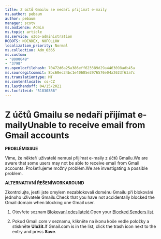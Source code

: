 ```yaml
---
title: Z účtů Gmailu se nedaří přijímat e-maily
ms.author: pebaum
author: pebaum
manager: scotv
ms.audience: Admin
ms.topic: article
ms.service: o365-administration
ROBOTS: NOINDEX, NOFOLLOW
localization_priority: Normal
ms.collection: Adm_O365
ms.custom:
- "8000048"
- "3798"
ms.openlocfilehash: 70472d6a25a386eff623389d29a4463098adb45a
ms.sourcegitcommit: 8bc60ec34bc1e40685e3976576e04a2623f63a7c
ms.translationtype: MT
ms.contentlocale: cs-CZ
ms.lasthandoff: 04/15/2021
ms.locfileid: "51830386"
---
```

# <a name="unable-to-receive-email-from-gmail-accounts"></a><span data-ttu-id="ae8f8-102">Z účtů Gmailu se nedaří přijímat e-maily</span><span class="sxs-lookup"><span data-stu-id="ae8f8-102">Unable to receive email from Gmail accounts</span></span>

<span data-ttu-id="ae8f8-103">**PROBLÉM**</span><span class="sxs-lookup"><span data-stu-id="ae8f8-103">**ISSUE**</span></span>

<span data-ttu-id="ae8f8-104">Víme, že někteří uživatelé nemusí přijímat e-maily z účtů Gmailu.</span><span class="sxs-lookup"><span data-stu-id="ae8f8-104">We are aware that some users may not be able to receive email from Gmail accounts.</span></span> <span data-ttu-id="ae8f8-105">Prošetřujeme možný problém.</span><span class="sxs-lookup"><span data-stu-id="ae8f8-105">We are investigating a possible problem.</span></span>

<span data-ttu-id="ae8f8-106">**ALTERNATIVNÍ ŘEŠENÍ**</span><span class="sxs-lookup"><span data-stu-id="ae8f8-106">**WORKAROUND**</span></span>

<span data-ttu-id="ae8f8-107">Zkontrolujte, jestli jste omylem nezablokovali doménu Gmailu při blokování jednoho uživatele Gmailu.</span><span class="sxs-lookup"><span data-stu-id="ae8f8-107">Check that you have not accidentally blocked the Gmail domain when blocking one Gmail user.</span></span>

1. <span data-ttu-id="ae8f8-108">Otevřete seznam [Blokovaní odesílatelé](https://go.microsoft.com/fwlink/?linkid=2121010).</span><span class="sxs-lookup"><span data-stu-id="ae8f8-108">Open your [Blocked Senders list](https://go.microsoft.com/fwlink/?linkid=2121010).</span></span>

2. <span data-ttu-id="ae8f8-109">Pokud Gmail.com v seznamu, klikněte na ikonu koše vedle položky a stiskněte **Uložit.**</span><span class="sxs-lookup"><span data-stu-id="ae8f8-109">If Gmail.com is in the list, click the trash icon next to the entry and press **Save**.</span></span>
